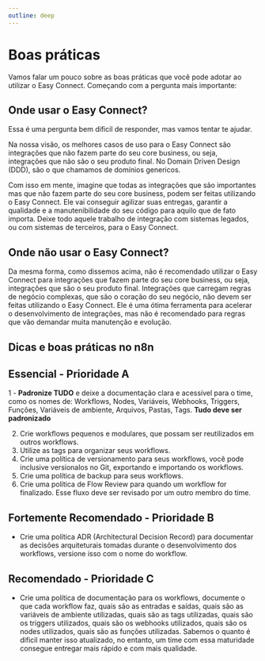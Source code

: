 ```yaml
---
outline: deep
---
```


# Boas práticas

Vamos falar um pouco sobre as boas práticas que você pode adotar ao utilizar o Easy Connect.
Começando com a pergunta mais importante:

## Onde usar o Easy Connect?

Essa é uma pergunta bem dificil de responder, mas vamos tentar te ajudar.

Na nossa visão, os melhores casos de uso para o Easy Connect são integrações que não fazem parte do seu
core business, ou seja, integrações que não são o seu produto final.
No Domain Driven Design (DDD), são o que chamamos de domínios genericos.

Com isso em mente, imagine que todas as integrações que são importantes mas que não fazem parte do seu core business, podem ser feitas utilizando o Easy Connect. Ele vai conseguir agilizar suas entregas, garantir a qualidade e a manutenibilidade do seu código para aquilo que de fato importa.
Deixe todo aquele trabalho de integração com sistemas legados, ou com sistemas de terceiros, para o Easy Connect.

## Onde não usar o Easy Connect?

Da mesma forma, como dissemos acima, não é recomendado utilizar o Easy Connect para integrações que fazem parte do seu core business, ou seja, integrações que são o seu produto final. Integrações que carregam regras de negócio complexas, que são o coração do seu negócio, não devem ser feitas utilizando o Easy Connect.
Ele é uma ótima ferramenta para acelerar o desenvolvimento de integrações, mas não é recomendado para regras que vão demandar muita manutenção e evolução.

## Dicas e boas práticas no n8n

## Essencial - Prioridade A

1 - **Padronize TUDO** e deixe a documentação clara e acessível para o time, como os nomes de: Workflows, Nodes, Variáveis, Webhooks, Triggers, Funções, Variáveis de ambiente, Arquivos, Pastas, Tags. **Tudo deve ser padronizado**

2. Crie workflows pequenos e modulares, que possam ser reutilizados em outros workflows.
3. Utilize as tags para organizar seus workflows.
4. Crie uma política de versionamento para seus workflows, você pode inclusive versionalos no Git, exportando e importando os workflows.
5. Crie uma política de backup para seus workflows.
6. Crie uma política de Flow Review para quando um workflow for finalizado. Esse fluxo deve ser revisado por um outro membro do time.

## Fortemente Recomendado - Prioridade B

- Crie uma política ADR (Architectural Decision Record) para documentar as decisões arquiteturais tomadas durante o desenvolvimento dos workflows, versione isso com o nome do workflow.

## Recomendado - Prioridade C

- Crie uma política de documentação para os workflows, documente o que cada workflow faz, quais são as entradas e saídas, quais são as variáveis de ambiente utilizadas, quais são as tags utilizadas, quais são os triggers utilizados, quais são os webhooks utilizados, quais são os nodes utilizados, quais são as funções utilizadas. Sabemos o quanto é dificil manter isso atualizado, no entanto, um time com essa maturidade consegue entregar mais rápido e com mais qualidade.
